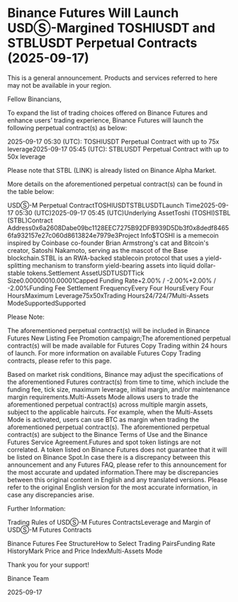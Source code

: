# Binance Futures Will Launch USDⓈ-Margined TOSHIUSDT and STBLUSDT Perpetual Contracts (2025-09-17)

This is a general announcement. Products and services referred to here may not be available in your region.

Fellow Binancians,

To expand the list of trading choices offered on Binance Futures and enhance users’ trading experience, Binance Futures will launch the following perpetual contract(s) as below:

2025-09-17 05:30 (UTC): TOSHIUSDT Perpetual Contract with up to 75x leverage2025-09-17 05:45 (UTC):  STBLUSDT Perpetual Contract with up to 50x leverage

Please note that STBL (LINK) is already listed on Binance Alpha Market.

More details on the aforementioned perpetual contract(s) can be found in the table below:  

USDⓈ-M Perpetual ContractTOSHIUSDTSTBLUSDTLaunch Time2025-09-17 05:30 (UTC)2025-09-17 05:45 (UTC)Underlying AssetToshi (TOSHI)STBL (STBL)Contract Address0x6a2608Dabe09bc1128EEC7275B92DFB939D5Db3f0x8dedf84656fa932157e27c060d8613824e7979e3Project Info$TOSHI is a memecoin inspired by Coinbase co-founder Brian Armstrong's cat and Bitcoin's creator, Satoshi Nakamoto, serving as the mascot of the Base blockchain.STBL is an RWA-backed stablecoin protocol that uses a yield-splitting mechanism to transform yield-bearing assets into liquid dollar-stable tokens.Settlement AssetUSDTUSDTTick Size0.00000010.00001Capped Funding Rate+2.00% / -2.00%+2.00% / -2.00%Funding Fee Settlement FrequencyEvery Four HoursEvery Four HoursMaximum Leverage75x50xTrading Hours24/724/7Multi-Assets ModeSupportedSupported

Please Note:

The aforementioned perpetual contract(s) will be included in Binance Futures New Listing Fee Promotion campaign;The aforementioned perpetual contract(s) will be made available for Futures Copy Trading within 24 hours of launch. For more information on available Futures Copy Trading contracts, please refer to this page.

Based on market risk conditions, Binance may adjust the specifications of the aforementioned Futures contract(s) from time to time, which include the funding fee, tick size, maximum leverage, initial margin, and/or maintenance margin requirements.Multi-Assets Mode allows users to trade the aforementioned perpetual contract(s) across multiple margin assets, subject to the applicable haircuts. For example, when the Multi-Assets Mode is activated, users can use BTC as margin when trading the aforementioned perpetual contract(s). The aforementioned perpetual contract(s) are subject to the Binance Terms of Use and the Binance Futures Service Agreement.Futures and spot token listings are not correlated. A token listed on Binance Futures does not guarantee that it will be listed on Binance Spot.In case there is a discrepancy between this announcement and any Futures FAQ, please refer to this announcement for the most accurate and updated information.There may be discrepancies between this original content in English and any translated versions. Please refer to the original English version for the most accurate information, in case any discrepancies arise.

Further Information:

Trading Rules of USDⓈ-M Futures ContractsLeverage and Margin of USDⓈ-M Futures Contracts

Binance Futures Fee StructureHow to Select Trading PairsFunding Rate HistoryMark Price and Price IndexMulti-Assets Mode

Thank you for your support!

Binance Team

2025-09-17